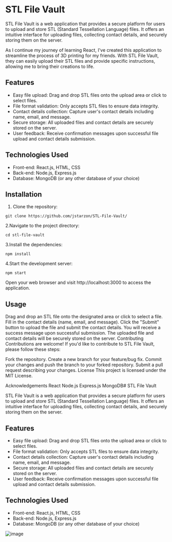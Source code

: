 
# STL File Vault

STL File Vault is a web application that provides a secure platform for users to upload and store STL (Standard Tessellation Language) files. It offers an intuitive interface for uploading files, collecting contact details, and securely storing them on the server.

As I continue my journey of learning React, I've created this application to streamline the process of 3D printing for my friends. With STL File Vault, they can easily upload their STL files and provide specific instructions, allowing me to bring their creations to life.

## Features

- Easy file upload: Drag and drop STL files onto the upload area or click to select files.
- File format validation: Only accepts STL files to ensure data integrity.
- Contact details collection: Capture user's contact details including name, email, and message.
- Secure storage: All uploaded files and contact details are securely stored on the server.
- User feedback: Receive confirmation messages upon successful file upload and contact details submission.

## Technologies Used

- Front-end: React.js, HTML, CSS
- Back-end: Node.js, Express.js
- Database: MongoDB (or any other database of your choice)

## Installation

1. Clone the repository:

```shell
git clone https://github.com/jstarzon/STL-File-Vault/
```

2.Navigate to the project directory:

```shell
cd stl-file-vault
```
  
3.Install the dependencies:

```shell
npm install
```

4.Start the development server:

 ```shell
 npm start
 ```
  
Open your web browser and visit http://localhost:3000 to access the application.

## Usage
Drag and drop an STL file onto the designated area or click to select a file.
Fill in the contact details (name, email, and message).
Click the "Submit" button to upload the file and submit the contact details.
You will receive a success message upon successful submission.
The uploaded file and contact details will be securely stored on the server.
Contributing
Contributions are welcome! If you'd like to contribute to STL File Vault, please follow these steps:

Fork the repository.
Create a new branch for your feature/bug fix.
Commit your changes and push the branch to your forked repository.
Submit a pull request describing your changes.
License
This project is licensed under the MIT License.

Acknowledgements
React
Node.js
Express.js
MongoDB# STL File Vault

STL File Vault is a web application that provides a secure platform for users to upload and store STL (Standard Tessellation Language) files. It offers an intuitive interface for uploading files, collecting contact details, and securely storing them on the server.

## Features

- Easy file upload: Drag and drop STL files onto the upload area or click to select files.
- File format validation: Only accepts STL files to ensure data integrity.
- Contact details collection: Capture user's contact details including name, email, and message.
- Secure storage: All uploaded files and contact details are securely stored on the server.
- User feedback: Receive confirmation messages upon successful file upload and contact details submission.

## Technologies Used

- Front-end: React.js, HTML, CSS
- Back-end: Node.js, Express.js
- Database: MongoDB (or any other database of your choice)

![image](https://imgur.com/w3JR82H)
